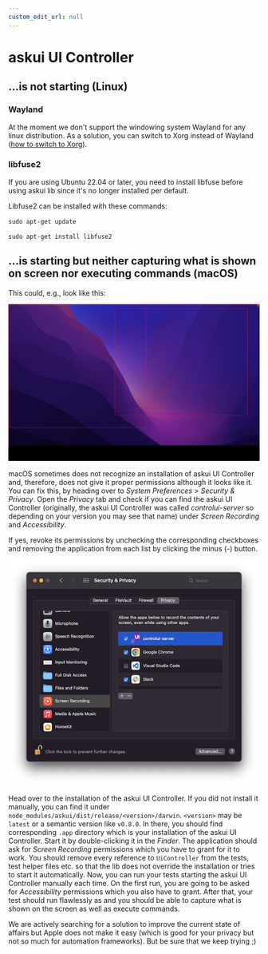```yaml
---
custom_edit_url: null
---
```


# askui UI Controller

## ...is not starting (Linux)

### Wayland

At the moment we don't support the windowing system Wayland for any linux distribution. 
As a solution, you can switch to Xorg instead of Wayland 
([how to switch to Xorg](https://www.maketecheasier.com/switch-xorg-wayland-ubuntu1710/)). 

### libfuse2 

If you are using Ubuntu 22.04 or later, you need to install libfuse before using askui lib 
since it's no longer installed per default.

Libfuse2 can be installed with these commands: 

```shell
sudo apt-get update
```

```shell
sudo apt-get install libfuse2
```

## ...is starting but neither capturing what is shown on screen nor executing commands (macOS)

This could, e.g., look like this:

![macOS empty screen captured](./macos-empty-screen.png)

macOS sometimes does not recognize an installation of askui UI Controller and, therefore,
does not give it proper permissions although it looks like it. You can fix this, by heading 
over to *System Preferences > Security & Privacy*.
Open the *Privacy* tab and check if you can find the askui UI Controller (originally, the 
askui UI Controller was called *controlui-server* so depending on your version you may see that 
name) under *Screen Recording* and *Accessibility*. 

If yes, revoke its permissions by unchecking 
the corresponding checkboxes and removing the application  from each list by clicking the minus 
(*-*) button.

![macOS Privacy settings](./macos-privacy-settings.png)

Head over to the installation of the askui UI Controller. If you did not install it manually, 
you can find it under `node_modules/askui/dist/release/<version>/darwin`. 
`<version>` may be `latest` or a semantic version like `v0.8.0`. In there, you should find 
corresponding `.app` directory which is your installation of the askui UI Controller.
Start it by double-clicking it in the *Finder*. The application should ask for 
*Screen Recording* permissions which you have to grant for it to work. You should 
remove every reference to `UiController` from the tests, test helper files etc. so that 
the lib does not override the installation or tries to start it automatically. Now, you can 
run your tests starting the askui UI Controller manually each time. On the first run,
you are going to be asked for *Accessibility* permissions 
which you also have to grant. After that, your test should run flawlessly as and you should 
be able to capture what is shown on the screen as well as execute commands.

We are actively searching for a solution to improve the current state of affairs but Apple
does not make it easy (which is good for your privacy but not so much for automation frameworks). 
But be sure that we keep trying ;) 
